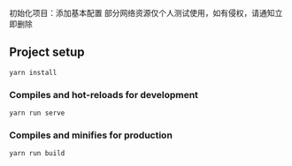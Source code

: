 初始化项目：添加基本配置
部分网络资源仅个人测试使用，如有侵权，请通知立即删除
## Project setup
```
yarn install
```

### Compiles and hot-reloads for development
```
yarn run serve
```

### Compiles and minifies for production
```
yarn run build
```

